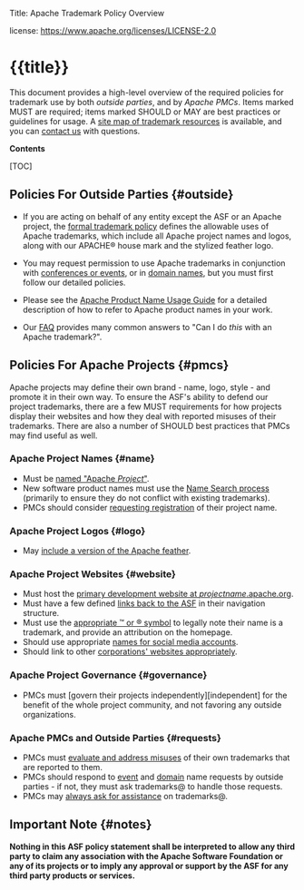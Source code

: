 Title: Apache Trademark Policy Overview

license: https://www.apache.org/licenses/LICENSE-2.0

# {{title}}

This document provides a high-level overview of the required policies
for trademark use by both *outside parties*, and by *Apache PMCs*.  Items
marked MUST are required; items marked SHOULD or MAY are best practices
or guidelines for usage.  A [site map of trademark resources][resources] is available, 
and you can [contact us][contact] with questions.

**Contents**

[TOC]

## Policies For Outside Parties  {#outside}

- If you are acting on behalf of any entity except the ASF or an 
Apache project, the [formal trademark policy][policy] defines the
allowable uses of Apache trademarks, which include all Apache 
project names and logos, along with our APACHE&reg; house mark and 
the stylized feather logo.

- You may request permission to use Apache trademarks in conjunction with
[conferences or events][events], or in [domain names][domains], but
you must first follow our detailed policies.

- Please see the [Apache Product Name Usage Guide][guide] for a 
detailed description of how to refer to Apache product names in your work. 

- Our [FAQ][faq] provides many common answers to "Can I do *this* with an Apache trademark?".

## Policies For Apache Projects  {#pmcs}

Apache projects may define their own brand - name, logo, style - and
promote it in their own way.  To ensure the ASF's ability to defend
our project trademarks, there are a few MUST requirements for how
projects display their websites and how they deal with reported
misuses of their trademarks.  There are also a number of SHOULD best practices that
PMCs may find useful as well.

### Apache Project Names  {#name}

- Must be [named "Apache *Project*"](//www.apache.org/foundation/marks/pmcs#websites).
- New software product names must use the [Name Search process][naming]
(primarily to ensure they do not conflict with existing trademarks).
- PMCs should consider [requesting registration][register] of their project name.

### Apache Project Logos  {#logo}

- May [include a version of the Apache feather](//www.apache.org/foundation/marks/pmcs#graphics).

### Apache Project Websites  {#website}

- Must host the [primary development website at *projectname*.apache.org](//www.apache.org/foundation/marks/pmcs#websites).
- Must have a few defined [links back to the ASF](//www.apache.org/foundation/marks/pmcs#navigation) in their navigation structure.
- Must use the [appropriate &trade; or &reg; symbol](//www.apache.org/foundation/marks/pmcs#attributions)
to legally note their name is a trademark, and provide an attribution on the homepage.
- Should use appropriate [names for social media accounts][socialmedia].
- Should link to other [corporations' websites appropriately][linking].

### Apache Project Governance  {#governance}

- PMCs must [govern their projects independently][independent] for the benefit of the 
whole project community, and not favoring any outside organizations.

### Apache PMCs and Outside Parties  {#requests}

- PMCs must [evaluate and address misuses][reporting] of their own trademarks
that are reported to them.
- PMCs should respond to [event][events] and [domain][domains] name requests
by outside parties - if not, they must ask trademarks@ to handle those requests.
- PMCs may [always ask for assistance][contact] on trademarks@.


## Important Note  {#notes}

**Nothing in this ASF policy statement shall be interpreted to allow any
third party to claim any association with the Apache Software Foundation or
any of its projects or to imply any approval or support by the ASF for any
third party products or services.**

[policy]: //www.apache.org/foundation/marks/
[pmcs]: //www.apache.org/foundation/marks/pmcs
[reporting]: //www.apache.org/foundation/marks/reporting
[resources]: //www.apache.org/foundation/marks/resources
[socialmedia]: //www.apache.org/foundation/marks/socialmedia
[events]: //www.apache.org/foundation/marks/events
[domains]: //www.apache.org/foundation/marks/domains
[naming]: //www.apache.org/foundation/marks/naming
[register]: //www.apache.org/foundation/marks/register#register
[linking]: //www.apache.org/foundation/marks/linking
[brandguide]: //www.apache.org/foundation/marks/guide
[contact]: //www.apache.org/foundation/marks/contact#pmc
[guide]: //www.apache.org/foundation/marks/guide
[faq]: //www.apache.org/foundation/marks/faq
